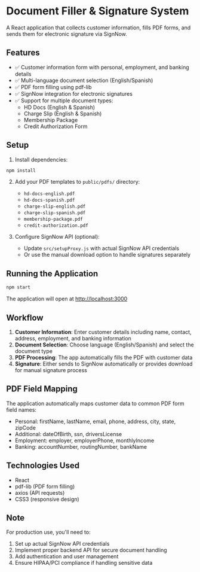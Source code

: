 # Document Filler & Signature System

A React application that collects customer information, fills PDF forms, and sends them for electronic signature via SignNow.

## Features

- ✅ Customer information form with personal, employment, and banking details
- ✅ Multi-language document selection (English/Spanish)
- ✅ PDF form filling using pdf-lib
- ✅ SignNow integration for electronic signatures
- ✅ Support for multiple document types:
  - HD Docs (English & Spanish)
  - Charge Slip (English & Spanish)
  - Membership Package
  - Credit Authorization Form

## Setup

1. Install dependencies:
```bash
npm install
```

2. Add your PDF templates to `public/pdfs/` directory:
   - `hd-docs-english.pdf`
   - `hd-docs-spanish.pdf`
   - `charge-slip-english.pdf`
   - `charge-slip-spanish.pdf`
   - `membership-package.pdf`
   - `credit-authorization.pdf`

3. Configure SignNow API (optional):
   - Update `src/setupProxy.js` with actual SignNow API credentials
   - Or use the manual download option to handle signatures separately

## Running the Application

```bash
npm start
```

The application will open at [http://localhost:3000](http://localhost:3000)

## Workflow

1. **Customer Information**: Enter customer details including name, contact, address, employment, and banking information
2. **Document Selection**: Choose language (English/Spanish) and select the document type
3. **PDF Processing**: The app automatically fills the PDF with customer data
4. **Signature**: Either sends to SignNow automatically or provides download for manual signature process

## PDF Field Mapping

The application automatically maps customer data to common PDF form field names:
- Personal: firstName, lastName, email, phone, address, city, state, zipCode
- Additional: dateOfBirth, ssn, driversLicense
- Employment: employer, employerPhone, monthlyIncome
- Banking: accountNumber, routingNumber, bankName

## Technologies Used

- React
- pdf-lib (PDF form filling)
- axios (API requests)
- CSS3 (responsive design)

## Note

For production use, you'll need to:
1. Set up actual SignNow API credentials
2. Implement proper backend API for secure document handling
3. Add authentication and user management
4. Ensure HIPAA/PCI compliance if handling sensitive data
